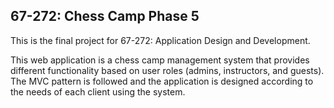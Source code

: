 ## 67-272: Chess Camp Phase 5 ##

This is the final project for 67-272: Application Design and Development. 

This web application is a chess camp management system that provides different functionality based on user roles (admins, instructors, and guests). The MVC pattern is followed and the application is designed according to the needs of each client using the system.


